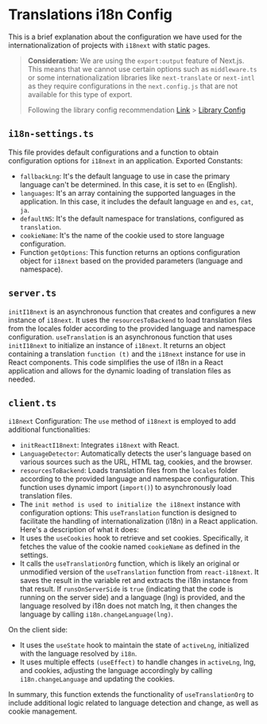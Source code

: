 # Translations i18n Config

This is a brief explanation about the configuration we have used for the internationalization of projects with `i18next` with static pages.

> **Consideration:** We are using the `export:output` feature of Next.js. This means that we cannot use certain options such as `middleware.ts` or some internationalization libraries like `next-translate` or `next-intl` as they require configurations in the `next.config.js` that are not available for this type of export.
>
> Following the library config recommendation [Link](https://locize.com/blog/next-app-dir-i18n/) > [Library Config](https://locize.com/blog/next-app-dir-i18n/)

## `i18n-settings.ts`

This file provides default configurations and a function to obtain configuration options for `i18next` in an application.
Exported Constants:

-   `fallbackLng`: It's the default language to use in case the primary language can't be determined. In this case, it is set to `en` (English).
-   `languages`: It's an array containing the supported languages in the application. In this case, it includes the default language `en` and `es`, `cat`, `ja`.
-   `defaultNS`: It's the default namespace for translations, configured as `translation`.
-   `cookieName`: It's the name of the cookie used to store language configuration.
-   Function `getOptions`: This function returns an options configuration object for `i18next` based on the provided parameters (language and namespace).

## `server.ts`

`initI18next` is an asynchronous function that creates and configures a new instance of `i18next`. It uses the `resourcesToBackend` to load translation files from the locales folder according to the provided language and namespace configuration.
`useTranslation` is an asynchronous function that uses `initI18next` to initialize an instance of `i18next`. It returns an object containing a translation `function (t)` and the `i18next` instance for use in React components.
This code simplifies the use of i18n in a React application and allows for the dynamic loading of translation files as needed.

## `client.ts`

`i18next` Configuration: The `use` method of `i18next` is employed to add additional functionalities:

-   `initReactI18next`: Integrates `i18next` with React.
-   `LanguageDetector`: Automatically detects the user's language based on various sources such as the URL, HTML tag, cookies, and the browser.
-   `resourcesToBackend`: Loads translation files from the `locales` folder according to the provided language and namespace configuration. This function uses dynamic import (`import()`) to asynchronously load translation files.
-   The `init method is used to initialize the i18next` instance with configuration options:
    This `useTranslation` function is designed to facilitate the handling of internationalization (i18n) in a React application. Here's a description of what it does:
-   It uses the `useCookies` hook to retrieve and set cookies. Specifically, it fetches the value of the cookie named `cookieName` as defined in the settings.
-   It calls the `useTranslationOrg` function, which is likely an original or unmodified version of the `useTranslation` function from `react-i18next`. It saves the result in the variable ret and extracts the i18n instance from that result.
    If `runsOnServerSide` is `true` (indicating that the code is running on the server side) and a language (lng) is provided, and the language resolved by i18n does not match lng, it then changes the language by calling `i18n.changeLanguage(lng)`.
    
On the client side:
-   It uses the `useState` hook to maintain the state of `activeLng`, initialized with the language resolved by `i18n`.
-   It uses multiple effects `(useEffect)` to handle changes in `activeLng`, lng, and cookies, adjusting the language accordingly by calling `i18n.changeLanguage` and updating the cookies.
    
    
In summary, this function extends the functionality of `useTranslationOrg` to include additional logic related to language detection and change, as well as cookie management.
